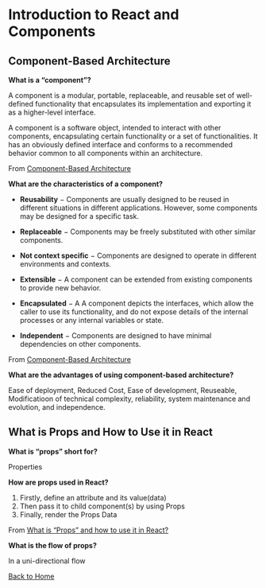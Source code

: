 # Introduction to React and Components

## Component-Based Architecture

**What is a “component”?**

A component is a modular, portable, replaceable, and reusable set of well-defined functionality that encapsulates its implementation and exporting it as a higher-level interface.

A component is a software object, intended to interact with other components, encapsulating certain functionality or a set of functionalities. It has an obviously defined interface and conforms to a recommended behavior common to all components within an architecture.

From [Component-Based Architecture](https://www.tutorialspoint.com/software_architecture_design/component_based_architecture.htm)


**What are the characteristics of a component?**

- **Reusability** − Components are usually designed to be reused in different situations in different applications. However, some components may be designed for a specific task.

- **Replaceable** − Components may be freely substituted with other similar components.

- **Not context specific** − Components are designed to operate in different environments and contexts.

- **Extensible** − A component can be extended from existing components to provide new behavior.

- **Encapsulated** − A A component depicts the interfaces, which allow the caller to use its functionality, and do not expose details of the internal processes or any internal variables or state.

- **Independent** − Components are designed to have minimal dependencies on other components.

From [Component-Based Architecture](https://www.tutorialspoint.com/software_architecture_design/component_based_architecture.htm)

**What are the advantages of using component-based architecture?**

Ease of deployment, Reduced Cost, Ease of development, Reuseable, Modificatioon of technical complexity, reliability, system maintenance and evolution, and independence. 

## What is Props and How to Use it in React

**What is “props” short for?**

Properties

**How are props used in React?**

1. Firstly, define an attribute and its value(data)
2. Then pass it to child component(s) by using Props
3. Finally, render the Props Data

From [What is “Props” and how to use it in React?](https://itnext.io/what-is-props-and-how-to-use-it-in-react-da307f500da0#:~:text=%E2%80%9CProps%E2%80%9D%20is%20a%20special%20keyword,way%20from%20parent%20to%20child)

**What is the flow of props?**

In a uni-directional flow

[Back to Home](../README.md)